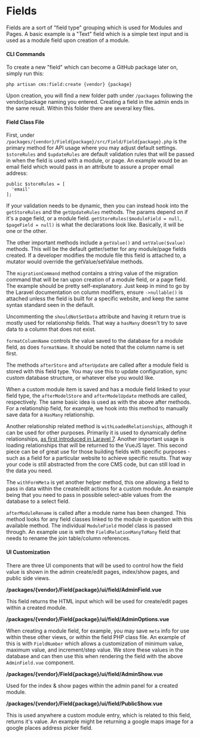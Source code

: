 # Fields

Fields are a sort of "field type" grouping which is used for Modules and Pages. A basic example is a "Text" field which is a simple text input and is used as a module field upon creation of a module.

#### CLI Commands

To create a new "field" which can become a GitHub package later on, simply run this:

```text
php artisan cms:field:create {vendor} {package}
```

Upon creation, you will find a new folder path under `/packages` following the vendor/package naming you entered. Creating a field in the admin ends in the same result. Within this folder there are several key files.

#### Field Class File

First, under `/packages/{vendor}/Field{package}/src/Field/Field{package}.php` is the primary method for API usage where you may adjust default settings. `$storeRules` and `$updateRules` are default validation rules that will be passed in when the field is used with a module, or page. An example would be an email field which would pass in an attribute to assure a proper email address:

```text
public $storeRules = [
  'email'
];
```

If your validation needs to be dynamic, then you can instead hook into the `getStoreRules` and the `getUpdateRules` methods. The params depend on if it's a page field, or a module field. `getStoreRules($moduleField = null, $pageField = null)` is what the declarations look like. Basically, it will be one or the other.

The other important methods include a `getValue()` and `setValue($value)` methods. This will be the default getter/setter for any module/page fields created. If a developer modifies the module file this field is attached to, a mutator would override the getValue/setValue methods.

The `migrationCommand` method contains a string value of the migration command that will be ran upon creation of a module field, or a page field. The example should be pretty self-explanatory. Just keep in mind to go by the Laravel documentation on column modifiers, ensure `->nullable()` is attached unless the field is built for a specific website, and keep the same syntax standard seen in the default.

Uncommenting the `shouldNotSetData` attribute and having it return true is mostly used for relationship fields. That way a `hasMany` doesn't try to save data to a column that does not exist.

`formatColumnName` controls the value saved to the database for a module field, as does `formatName`. It should be noted that the column name is set first.

The methods `afterStore` and `afterUpdate` are called after a module field is stored with this field type. You may use this to update configuration, sync custom database structure, or whatever else you would like.

When a custom module item is saved and has a module field linked to your field type, the `afterModelStore` and `afterModelUpdate` methods are called, respectively. The same basic idea is used as with the above after methods. For a relationship field, for example, we hook into this method to manually save data for a `HasMany` relationship.

Another relationship related method is `withLoadedRelationships`, although it can be used for other purposes. Primarily it is used to dynamically define relationships, [as first introduced in Laravel 7](https://laravel.com/docs/7.x/eloquent-relationships#dynamic-relationships). Another important usage is loading relationships that will be returned to the VueJS layer. This second piece can be of great use for those building fields with specific purposes - such as a field for a particular website to achieve specific results. That way your code is still abstracted from the core CMS code, but can still load in the data you need.

The `withFormMeta` is yet another helper method, this one allowing a field to pass in data within the create/edit actions for a custom module. An example being that you need to pass in possible select-able values from the database to a select field.

`afterModuleRename` is called after a module name has been changed. This method looks for any field classes linked to the module in question with this available method. The individual `ModuleField` model class is passed through. An example use is with the `FieldRelationManyToMany` field that needs to rename the join table/column references.

#### UI Customization

There are three UI components that will be used to control how the field value is shown in the admin create/edit pages, index/show pages, and public side views.

**/packages/{vendor}/Field{package}/ui/field/AdminField.vue**

This field returns the HTML input which will be used for create/edit pages within a created module.

**/packages/{vendor}/Field{package}/ui/field/AdminOptions.vue**

When creating a module field, for example, you may save `meta` info for use within these other views, or within the field PHP class file. An example of this is with `FieldNumber` which allows a customization of minimum value, maximum value, and increment/step value. We store these values in the database and can then use this when rendering the field with the above `AdminField.vue` component.

**/packages/{vendor}/Field{package}/ui/field/AdminShow.vue**

Used for the index & show pages within the admin panel for a created module.

**/packages/{vendor}/Field{package}/ui/field/PublicShow.vue**

This is used anywhere a custom module entry, which is related to this field, returns it's value. An example might be returning a google maps image for a google places address picker field.

